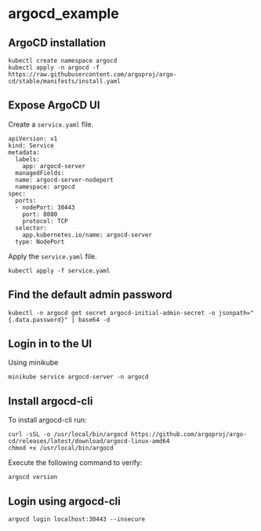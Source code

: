 # argocd_example

## ArgoCD installation
```
kubectl create namespace argocd
kubectl apply -n argocd -f https://raw.githubusercontent.com/argoproj/argo-cd/stable/manifests/install.yaml
```

## Expose ArgoCD UI
Create a ``service.yaml`` file.

```
apiVersion: v1
kind: Service
metadata:
  labels:
    app: argocd-server
  managedFields:
  name: argocd-server-nodeport
  namespace: argocd
spec:
  ports:
  - nodePort: 30443
    port: 8080
    protocol: TCP
  selector:
    app.kubernetes.io/name: argocd-server
  type: NodePort

```

Apply the ``service.yaml`` file.
```
kubectl apply -f service.yaml
```

## Find the default admin password
```
kubectl -n argocd get secret argocd-initial-admin-secret -o jsonpath="{.data.password}" | base64 -d
```

## Login in to the UI
Using minikube
```
minikube service argocd-server -n argocd
```

## Install argocd-cli
To install argocd-cli run:
```
curl -sSL -o /usr/local/bin/argocd https://github.com/argoproj/argo-cd/releases/latest/download/argocd-linux-amd64
chmod +x /usr/local/bin/argocd
```

Execute the following command to verify:
```
argocd version
```

## Login using argocd-cli
```
argocd login localhost:30443 --insecure
```